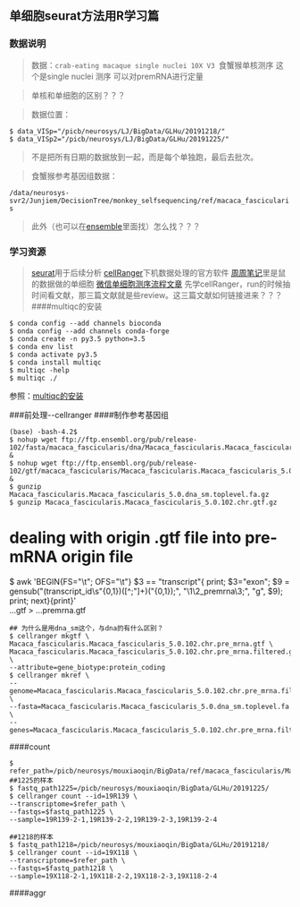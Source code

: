 ## 单细胞seurat方法用R学习篇
### 数据说明
> 数据：`crab-eating macaque single nuclei 10X V3 `食蟹猴单核测序 这个是single nuclei 测序 可以对premRNA进行定量

> 单核和单细胞的区别？？？

> 数据位置：
```
$ data_VISp="/picb/neurosys/LJ/BigData/GLHu/20191218/"
$ data_VISp2="/picb/neurosys/LJ/BigData/GLHu/20191225/"
```
> 不是把所有日期的数据放到一起，而是每个单独跑，最后去批次。

> 食蟹猴参考基因组数据： 

`/data/neurosys-svr2/Junjiem/DecisionTree/monkey_selfsequencing/ref/macaca_fascicularis` 

> 此外（也可以在[ensemble](http://ensemblgenomes.org/)里面找）怎么找？？？

### 学习资源
> [seurat](https://satijalab.org/seurat/)用于后续分析
> [cellRanger](https://support.10xgenomics.com/single-cell-gene-expression/software/pipelines/latest/what-is-cell-ranger)下机数据处理的官方软件
> [周周笔记](https://github.com/small-west/single_cell_RNA_seq/blob/main/10xgenomics_data_preprocesing.md)里是鼠的数据做的单细胞
> [微信单细胞测序流程文章](https://mp.weixin.qq.com/s/jXxoRHC1FcHQMGbgPCADoA)
> 先学cellRanger，run的时候抽时间看文献，那三篇文献就是些review。这三篇文献如何链接进来？？？
####multiqc的安装
```
$ conda config --add channels bioconda
$ onda config --add channels conda-forge
$ conda create -n py3.5 python=3.5
$ conda env list
$ conda activate py3.5
$ conda install multiqc
$ multiqc -help
$ multiqc ./
```
参照：[multiqc的安装](https://www.jianshu.com/p/4783ffbb1347)

###前处理--cellranger
####制作参考基因组
```
(base) -bash-4.2$ 
$ nohup wget ftp://ftp.ensembl.org/pub/release-102/fasta/macaca_fascicularis/dna/Macaca_fascicularis.Macaca_fascicularis_5.0.dna_sm.toplevel.fa.gz &
$ nohup wget ftp://ftp.ensembl.org/pub/release-102/gtf/macaca_fascicularis/Macaca_fascicularis.Macaca_fascicularis_5.0.102.chr.gtf.gz &
$ gunzip Macaca_fascicularis.Macaca_fascicularis_5.0.dna_sm.toplevel.fa.gz
$ gunzip Macaca_fascicularis.Macaca_fascicularis_5.0.102.chr.gtf.gz
```
# dealing with origin .gtf file into pre-mRNA origin file
$ awk 'BEGIN{FS="\t"; OFS="\t"} $3 == "transcript"{ print; $3="exon"; $9 = gensub("(transcript_id\\s\"{0,1})([^;\"]+)(\"{0,1});", "\\1\\2_premrna\\3;", "g", $9); print; next}{print}' \
       ...gtf > ...premrna.gtf
```
## 为什么是用dna_sm这个，与dna的有什么区别？
$ cellranger mkgtf \
Macaca_fascicularis.Macaca_fascicularis_5.0.102.chr.pre_mrna.gtf \
Macaca_fascicularis.Macaca_fascicularis_5.0.102.chr.pre_mrna.filtered.gtf \
--attribute=gene_biotype:protein_coding
$ cellranger mkref \
--genome=Macaca_fascicularis.Macaca_fascicularis_5.0.102.chr.pre_mrna.filtered \
--fasta=Macaca_fascicularis.Macaca_fascicularis_5.0.dna_sm.toplevel.fa \
--genes=Macaca_fascicularis.Macaca_fascicularis_5.0.102.chr.pre_mrna.filtered.gtf
```
####count
```
$ refer_path=/picb/neurosys/mouxiaoqin/BigData/ref/macaca_fascicularis/Macaca_fascicularis.Macaca_fascicularis_5.0.102.chr.pre_mrna.filtered
##1225的样本
$ fastq_path1225=/picb/neurosys/mouxiaoqin/BigData/GLHu/20191225/
$ cellranger count --id=19R139 \
--transcriptome=$refer_path \
--fastqs=$fastq_path1225 \
--sample=19R139-2-1,19R139-2-2,19R139-2-3,19R139-2-4

##1218的样本
$ fastq_path1218=/picb/neurosys/mouxiaoqin/BigData/GLHu/20191218/
$ cellranger count --id=19X118 \
--transcriptome=$refer_path \
--fastqs=$fastq_path1218 \
--sample=19X118-2-1,19X118-2-2,19X118-2-3,19X118-2-4
```
####aggr
```


```
